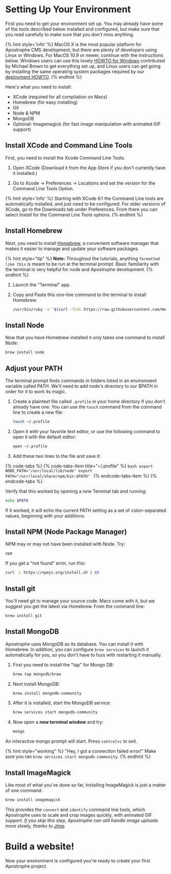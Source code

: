 # Setting Up Your Environment

First you need to get your environment set up. You may already have some of the tools described below installed and configured, but make sure that you read carefully to make sure that you don't miss anything.

{% hint style='info' %}
MacOS X is the most popular platform for Apostrophe CMS development, but there are plenty of developers using Linux or Windows.  For MacOS 10.9 or newer, continue with the instructions below. Windows users can use this lovely [HOWTO for Windows](/tutorials/devops/windows.md) contributed by Michael Brown to get everything set up, and Linux users can get going by installing the same operating system packages required by our [deployment HOWTO](/tutorials/devops/deployment/README.md).
{% endhint %}

Here's what you need to install:

* XCode \(required for all compilation on Macs\)
* Homebrew \(for easy installing\)
* Git
* Node & NPM
* MongoDB
* Optional: Imagemagick \(for fast image manipulation with animated GIF support\)

## Install XCode and Command Line Tools

First, you need to install the Xcode Command Line Tools.

1. Open XCode (Download it from the App Store if you don't currently have it installed.)

2. Go to Xcode &rarr; Preferences &rarr; Locations and set the version for the Command Line Tools Option.

{% hint style='info' %}
Starting with XCode 6.1 the Command Line tools are automatically installed, and just need to be configured. For older versions of XCode, go to the Downloads tab under Preferences. From there you can select _Install_ for the Command Line Tools options.
{% endhint %}

## Install Homebrew

Next, you need to install [Homebrew](http://brew.sh/), a convenient software manager that makes it easier to manage and update your software packages.

{% hint style="tip" %}
**Note:** Throughout the tutorials, anything `formatted like this` is meant to be run at the terminal prompt. Basic familiarity with the terminal is very helpful for node and Apostrophe development.
{% endhint %}


1. Launch the "Terminal" app.

2. Copy and Paste this one-line command to the terminal to install Homebrew:

    ```bash
    /usr/bin/ruby -e "$(curl -fsSL https://raw.githubusercontent.com/Homebrew/install/master/install)"
    ```

## Install Node

Now that you have Homebrew installed it only takes one command to install Node:

```bash
brew install node
```

## Adjust your PATH

The terminal prompt finds commands in folders listed in an environment variable called PATH. We'll need to add node's directory to our $PATH in order for it to work its magic.

1. Create a plaintext file called `.profile` in your home directory if you don't already have one. You can use the `touch` command from the command line to create a new file:

    ```bash
    touch ~/.profile
    ```
2. Open it with your favorite text editor, or use the following command to open it with the default editor:

    ```bash
    open ~/.profile
    ```

3. Add these two lines to the file and save it:

{% code-tabs %}
{% code-tabs-item title="\~/.profile" %}
    ```bash
    export NODE_PATH="/usr/local/lib/node"
    export PATH="/usr/local/share/npm/bin:$PATH"
    ```
{% endcode-tabs-item %}
{% endcode-tabs %}

Verify that this worked by opening a _new_ Terminal tab and running:

```bash
echo $PATH
```

If it worked, it will echo the current PATH setting as a set of colon-separated values, beginning with your additions.

## Install NPM \(Node Package Manager\)

NPM may or may not have been installed with Node. Try:

```bash
npm
```

If you get a "not found" error, run this:

```bash
curl -L https://npmjs.org/install.sh | sh
```

## Install git

You'll need git to manage your source code. Macs come with it, but we suggest you get the latest via Homebrew. From the command line:

```bash
brew install git
```

## Install MongoDB

Apostrophe uses MongoDB as its database. You can install it with Homebrew. In addition, you can configure `brew services` to launch it automatically for you, so you don't have to fuss with restarting it manually.

1. First you need to install the "tap" for Mongo DB:

    ```bash
    brew tap mongodb/brew
    ```

2. Next install MongoDB:

    ```bash
    brew install mongodb-community
    ```

3. After it is installed, start the MongoDB service:

    ```bash
    brew services start mongodb-community
    ```

4. Now open a **new terminal window** and try:

    ```bash
    mongo
    ```

An interactive mongo prompt will start. Press `control+c` to exit.

{% hint style="working" %}
"Hey, I got a connection failed error!" Make sure you ran `brew services start mongodb-community`.
{% endhint %}

## Install ImageMagick

Like most of what you've done so far, installing ImageMagick is just a matter of one command:

```bash
brew install imagemagick
```

This provides the `convert` and `identify` command line tools, which Apostrophe uses to scale and crop images quickly, with animated GIF support. _If you skip this step, Apostrophe can still handle image uploads more slowly, thanks to_ [_Jimp_](https://npmjs.org/package/jimp)_._

# Build a website!

Now your environment is configured you're ready to create your first Apostrophe project.

